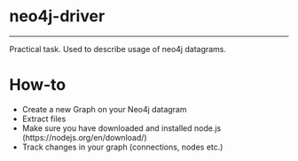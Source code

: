 # neo4j-driver

---------
Practical task. Used to describe usage of neo4j datagrams. 

<h1> How-to </h1>
<ul>
  <li>Create a  new Graph on your Neo4j datagram
  <li>Extract files
  <li>Make sure you have downloaded and installed node.js (https://nodejs.org/en/download/)
  <li>Track changes in your graph (connections, nodes etc.)
</ul>
